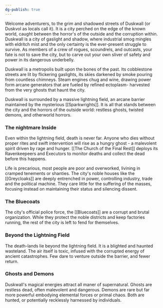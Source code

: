 ```yaml
---
dg-publish: true
---
```

Welcome adventurers, to the grim and shadowed streets of Duskwall (or Duskvol as locals call it). It is a city perched on the edge of the known world, caught between the horror's of the outside and the corruption within. Duskwall is a city of gaslight and shadow, where industrial smog mingles with eldritch mist and the only certainty is the ever-present struggle to survive. As members of a crew of rogues, scoundrels, and outcasts, your fate is not to save the city, but to carve out your own sliver of safety and power in its dangerous underbelly.

Duskwall is a metropolis built upon the bones of the past. Its cobblestone streets are lit by flickering gaslights, its skies darkened by smoke pouring from countless chimneys. Steam engines chug and wine, drawing power form arcane generators that are fueled by refined ectoplasm- harvested from the very ghosts that haunt  the city.

Duskwall is surrounded by a massive lightning field, an arcane barrier maintained by the mysterious [[Sparkwrights]]. It is all that stands between the city and the horrors of the outside world: restless ghosts, twisted demons, and otherworld horrors.

### The nightmare Inside

Even within the lightning field, death is never far. Anyone who dies without proper rites and swift intervention will rise as a hungry ghost - a malevolent spirit driven by rage and hunger. [[The Church of the Final Rest]] deploys its Ravenkeepeers and Executors to monitor deaths and collect the dead before this happens.

Life is precarious, most people are poor and overworked, livining in cramped tenements or shanties. The city's noble houses like the [[Greycloaks]] are deeply entrenched in power, controlling industry, trade and the political machine. They care little for the suffering of the masses, focusing instead on maintaining their status and silencing dissent.

### The Bluecoats

The city's official police force, the [[Bluecoats]] are a corrupt and brutal organization. While they protect the noble districts and keep factories running, the rest of the city is left to fend for themselves. 

### Beyond the Lightning Field

The death-lands lie beyond the lightning field. It is a blighted and haunted wasteland. The air itself is toxic, infused with the corrupted energy of ancient catastrophes. Few dare to venture outside the barrier, and fewer return.

### Ghosts and Demons

Duskwall's magical energies attract all maner of supernatural. Ghosts are restless dead, often malevolent and dangerous. Demons are rare but far more powerful embodying elemental forces or primal chaos. Both are hunted, or potentially recklessly harnessed by individuals.

